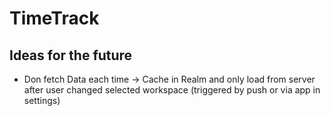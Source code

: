 # TimeTrack

## Ideas for the future

- Don fetch Data each time -> Cache in Realm and only load from server after user changed selected workspace (triggered by push or via app in settings)